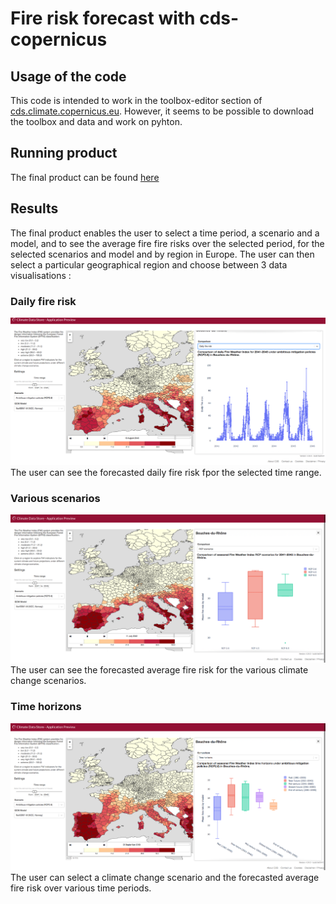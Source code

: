# Fire risk forecast with cds-copernicus

## Usage of the code
This code is intended to work in the toolbox-editor section of [cds.climate.copernicus.eu](https://cds.climate.copernicus.eu). However, it seems to be possible to download the toolbox and data and work on pyhton.

## Running product
The final product can be found [here](./final/FinalProduct.py)

## Results
The final product enables the user to select a time period, a scenario and a model, and to see the average fire fire risks over the selected period, for the selected scenarios and model and by region in Europe. The user can then select a particular geographical region and choose between 3 data visualisations : 

### Daily fire risk
![image](./img/Daily.png)
The user can see the forecasted daily fire risk fpor the selected time range.

### Various scenarios
![image](./img/RCP.png)
The user can see the forecasted average fire risk for the various climate change scenarios.

### Time horizons
![image](./img/Time%20horizons.png)
The user can select a climate change scenario and the forecasted average fire risk over various time periods.